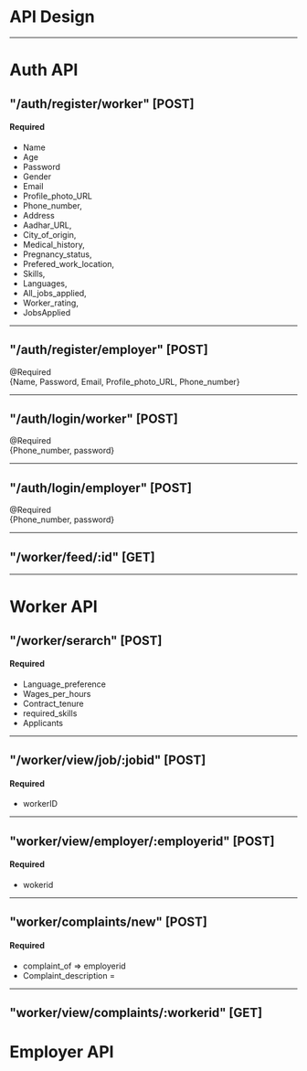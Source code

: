 # API Design

<hr>

# Auth API

## "/auth/register/worker" [POST] 
#### Required 
- Name 
- Age 
- Password 
- Gender
- Email 
- Profile_photo_URL
- Phone_number,
- Address 
- Aadhar_URL, 
- City_of_origin, 
- Medical_history, 
- Pregnancy_status, 
- Prefered_work_location,  
- Skills, 
- Languages, 
- All_jobs_applied, 
- Worker_rating, 
- JobsApplied

<hr>

## "/auth/register/employer" [POST]
@Required \
{Name, Password, Email, Profile_photo_URL, Phone_number}

<hr>

## "/auth/login/worker" [POST]
@Required \
{Phone_number, password}

<hr>

## "/auth/login/employer" [POST]
@Required \
{Phone_number, password}

<hr>

## "/worker/feed/:id" [GET]

<hr>

# Worker API

## "/worker/serarch" [POST]
#### Required  
- Language_preference 
- Wages_per_hours
- Contract_tenure 
- required_skills
- Applicants

<hr>

## "/worker/view/job/:jobid" [POST]
#### Required
- workerID

<hr>

## "worker/view/employer/:employerid" [POST]
#### Required
- wokerid

<hr>

## "worker/complaints/new" [POST]
#### Required
- complaint_of => employerid
- Complaint_description =
<hr>

## "worker/view/complaints/:workerid" [GET]



# Employer API